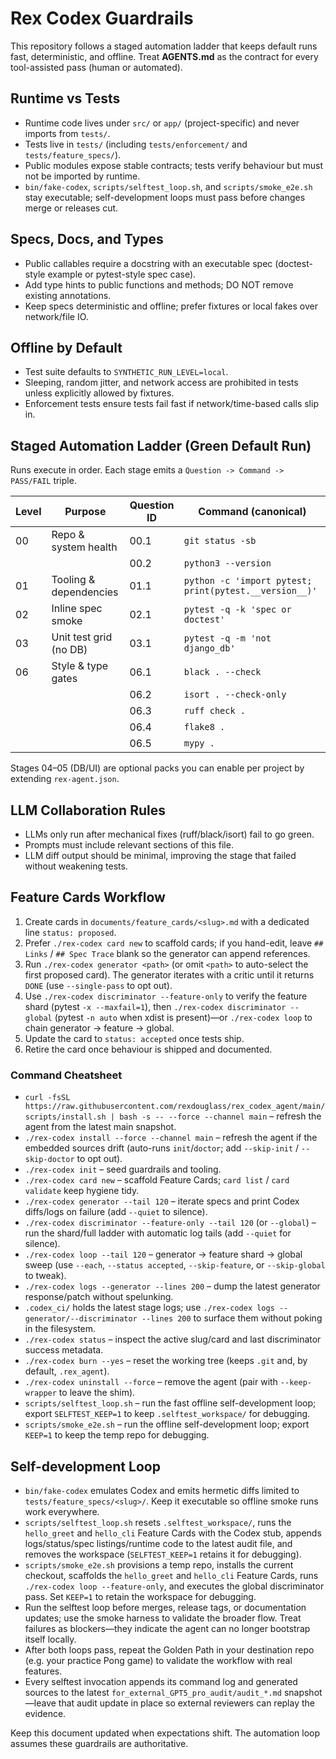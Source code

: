 # Rex Codex Guardrails

This repository follows a staged automation ladder that keeps default runs fast, deterministic, and offline. Treat **AGENTS.md** as the contract for every tool-assisted pass (human or automated).

## Runtime vs Tests
- Runtime code lives under `src/` or `app/` (project-specific) and never imports from `tests/`.
- Tests live in `tests/` (including `tests/enforcement/` and `tests/feature_specs/`).
- Public modules expose stable contracts; tests verify behaviour but must not be imported by runtime.
- `bin/fake-codex`, `scripts/selftest_loop.sh`, and `scripts/smoke_e2e.sh` stay executable; self-development loops must pass before changes merge or releases cut.

## Specs, Docs, and Types
- Public callables require a docstring with an executable spec (doctest-style example or pytest-style spec case).
- Add type hints to public functions and methods; DO NOT remove existing annotations.
- Keep specs deterministic and offline; prefer fixtures or local fakes over network/file IO.

## Offline by Default
- Test suite defaults to `SYNTHETIC_RUN_LEVEL=local`.
- Sleeping, random jitter, and network access are prohibited in tests unless explicitly allowed by fixtures.
- Enforcement tests ensure tests fail fast if network/time-based calls slip in.

## Staged Automation Ladder (Green Default Run)
Runs execute in order. Each stage emits a `Question -> Command -> PASS/FAIL` triple.

| Level | Purpose                         | Question ID | Command (canonical)                               |
|-------|---------------------------------|-------------|----------------------------------------------------|
| 00    | Repo & system health            | 00.1        | `git status -sb`                                   |
|       |                                 | 00.2        | `python3 --version`                                |
| 01    | Tooling & dependencies          | 01.1        | `python -c 'import pytest; print(pytest.__version__)'` |
| 02    | Inline spec smoke               | 02.1        | `pytest -q -k 'spec or doctest'`                   |
| 03    | Unit test grid (no DB)          | 03.1        | `pytest -q -m 'not django_db'`                     |
| 06    | Style & type gates               | 06.1        | `black . --check`                                  |
|       |                                 | 06.2        | `isort . --check-only`                             |
|       |                                 | 06.3        | `ruff check .`                                     |
|       |                                 | 06.4        | `flake8 .`                                         |
|       |                                 | 06.5        | `mypy .`                                           |

Stages 04–05 (DB/UI) are optional packs you can enable per project by extending `rex-agent.json`.

## LLM Collaboration Rules
- LLMs only run after mechanical fixes (ruff/black/isort) fail to go green.
- Prompts must include relevant sections of this file.
- LLM diff output should be minimal, improving the stage that failed without weakening tests.

## Feature Cards Workflow
1. Create cards in `documents/feature_cards/<slug>.md` with a dedicated line `status: proposed`.
2. Prefer `./rex-codex card new` to scaffold cards; if you hand-edit, leave `## Links` / `## Spec Trace` blank so the generator can append references.
3. Run `./rex-codex generator <path>` (or omit `<path>` to auto-select the first proposed card). The generator iterates with a critic until it returns `DONE` (use `--single-pass` to opt out).
3. Use `./rex-codex discriminator --feature-only` to verify the feature shard (pytest `-x --maxfail=1`), then `./rex-codex discriminator --global` (pytest `-n auto` when xdist is present)—or `./rex-codex loop` to chain generator → feature → global.
4. Update the card to `status: accepted` once tests ship.
5. Retire the card once behaviour is shipped and documented.

### Command Cheatsheet
- `curl -fsSL https://raw.githubusercontent.com/rexdouglass/rex_codex_agent/main/scripts/install.sh | bash -s -- --force --channel main` – refresh the agent from the latest main snapshot.
- `./rex-codex install --force --channel main` – refresh the agent if the embedded sources drift (auto-runs `init`/`doctor`; add `--skip-init` / `--skip-doctor` to opt out).
- `./rex-codex init` – seed guardrails and tooling.
- `./rex-codex card new` – scaffold Feature Cards; `card list` / `card validate` keep hygiene tidy.
- `./rex-codex generator --tail 120` – iterate specs and print Codex diffs/logs on failure (add `--quiet` to silence).
- `./rex-codex discriminator --feature-only --tail 120` (or `--global`) – run the shard/full ladder with automatic log tails (add `--quiet` for silence).
- `./rex-codex loop --tail 120` – generator → feature shard → global sweep (use `--each`, `--status accepted`, `--skip-feature`, or `--skip-global` to tweak).
- `./rex-codex logs --generator --lines 200` – dump the latest generator response/patch without spelunking.
- `.codex_ci/` holds the latest stage logs; use `./rex-codex logs --generator/--discriminator --lines 200` to surface them without poking in the filesystem.
- `./rex-codex status` – inspect the active slug/card and last discriminator success metadata.
- `./rex-codex burn --yes` – reset the working tree (keeps `.git` and, by default, `.rex_agent`).
- `./rex-codex uninstall --force` – remove the agent (pair with `--keep-wrapper` to leave the shim).
- `scripts/selftest_loop.sh` – run the fast offline self-development loop; export `SELFTEST_KEEP=1` to keep `.selftest_workspace/` for debugging.
- `scripts/smoke_e2e.sh` – run the offline self-development loop; export `KEEP=1` to keep the temp repo for debugging.

## Self-development Loop
- `bin/fake-codex` emulates Codex and emits hermetic diffs limited to `tests/feature_specs/<slug>/`. Keep it executable so offline smoke runs work everywhere.
- `scripts/selftest_loop.sh` resets `.selftest_workspace/`, runs the `hello_greet` and `hello_cli` Feature Cards with the Codex stub, appends logs/status/spec listings/runtime code to the latest audit file, and removes the workspace (`SELFTEST_KEEP=1` retains it for debugging).
- `scripts/smoke_e2e.sh` provisions a temp repo, installs the current checkout, scaffolds the `hello_greet` and `hello_cli` Feature Cards, runs `./rex-codex loop --feature-only`, and executes the global discriminator pass. Set `KEEP=1` to retain the workspace for debugging.
- Run the selftest loop before merges, release tags, or documentation updates; use the smoke harness to validate the broader flow. Treat failures as blockers—they indicate the agent can no longer bootstrap itself locally.
- After both loops pass, repeat the Golden Path in your destination repo (e.g. your practice Pong game) to validate the workflow with real features.
- Every selftest invocation appends its command log and generated sources to the latest `for_external_GPT5_pro_audit/audit_*.md` snapshot—leave that audit update in place so external reviewers can replay the evidence.

Keep this document updated when expectations shift. The automation loop assumes these guardrails are authoritative.

